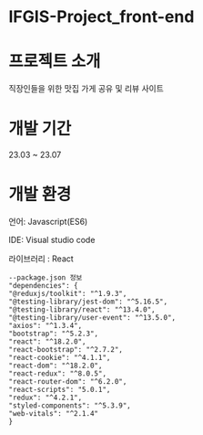# IFGIS-Project_front-end

# 프로젝트 소개
직장인들을 위한 맛집 가게 공유 및 리뷰 사이트

# 개발 기간
23.03 ~ 23.07

# 개발 환경
언어: Javascript(ES6)

IDE: Visual studio code

라이브러리 : React

    --package.json 정보
    "dependencies": {
    "@reduxjs/toolkit": "^1.9.3",
    "@testing-library/jest-dom": "^5.16.5",
    "@testing-library/react": "^13.4.0",
    "@testing-library/user-event": "^13.5.0",
    "axios": "^1.3.4",
    "bootstrap": "^5.2.3",
    "react": "^18.2.0",
    "react-bootstrap": "^2.7.2",
    "react-cookie": "^4.1.1",
    "react-dom": "^18.2.0",
    "react-redux": "^8.0.5",
    "react-router-dom": "^6.2.0",
    "react-scripts": "5.0.1",
    "redux": "^4.2.1",
    "styled-components": "^5.3.9",
    "web-vitals": "^2.1.4"
    }
